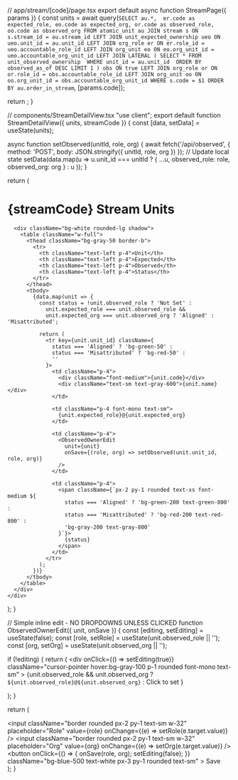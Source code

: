 // app/stream/[code]/page.tsx
export default async function StreamPage({ params }) {
  const units = await query(`
    SELECT au.*, 
           er.code as expected_role, eo.code as expected_org,
           or.code as observed_role, oo.code as observed_org
    FROM atomic_unit au
    JOIN stream s ON s.stream_id = au.stream_id
    LEFT JOIN unit_expected_ownership ueo ON ueo.unit_id = au.unit_id
    LEFT JOIN org_role er ON er.role_id = ueo.accountable_role_id
    LEFT JOIN org_unit eo ON eo.org_unit_id = ueo.accountable_org_unit_id
    LEFT JOIN LATERAL (
      SELECT * FROM unit_observed_ownership 
      WHERE unit_id = au.unit_id 
      ORDER BY observed_as_of DESC LIMIT 1
    ) obs ON true
    LEFT JOIN org_role or ON or.role_id = obs.accountable_role_id
    LEFT JOIN org_unit oo ON oo.org_unit_id = obs.accountable_org_unit_id
    WHERE s.code = $1
    ORDER BY au.order_in_stream
  `, [params.code]);

  return <StreamDetailView units={units} streamCode={params.code} />;
}

// components/StreamDetailView.tsx
"use client";
export default function StreamDetailView({ units, streamCode }) {
  const [data, setData] = useState(units);

  async function setObserved(unitId, role, org) {
    await fetch('/api/observed', {
      method: 'POST',
      body: JSON.stringify({ unitId, role, org })
    });
    // Update local state
    setData(data.map(u => 
      u.unit_id === unitId 
        ? { ...u, observed_role: role, observed_org: org }
        : u
    ));
  }

  return (
    <div className="p-6">
      <h1 className="text-2xl font-bold mb-6">{streamCode} Stream Units</h1>
      
      <div className="bg-white rounded-lg shadow">
        <table className="w-full">
          <thead className="bg-gray-50 border-b">
            <tr>
              <th className="text-left p-4">Unit</th>
              <th className="text-left p-4">Expected</th>
              <th className="text-left p-4">Observed</th>
              <th className="text-left p-4">Status</th>
            </tr>
          </thead>
          <tbody>
            {data.map(unit => {
              const status = !unit.observed_role ? 'Not Set' :
                unit.expected_role === unit.observed_role && 
                unit.expected_org === unit.observed_org ? 'Aligned' : 'Misattributed';
              
              return (
                <tr key={unit.unit_id} className={
                  status === 'Aligned' ? 'bg-green-50' :
                  status === 'Misattributed' ? 'bg-red-50' :
                  ''
                }>
                  <td className="p-4">
                    <div className="font-medium">{unit.code}</div>
                    <div className="text-sm text-gray-600">{unit.name}</div>
                  </td>
                  
                  <td className="p-4 font-mono text-sm">
                    {unit.expected_role}@{unit.expected_org}
                  </td>
                  
                  <td className="p-4">
                    <ObservedOwnerEdit 
                      unit={unit}
                      onSave={(role, org) => setObserved(unit.unit_id, role, org)}
                    />
                  </td>
                  
                  <td className="p-4">
                    <span className={`px-2 py-1 rounded text-xs font-medium ${
                      status === 'Aligned' ? 'bg-green-200 text-green-800' :
                      status === 'Misattributed' ? 'bg-red-200 text-red-800' :
                      'bg-gray-200 text-gray-800'
                    }`}>
                      {status}
                    </span>
                  </td>
                </tr>
              );
            })}
          </tbody>
        </table>
      </div>
    </div>
  );
}

// Simple inline edit - NO DROPDOWNS UNLESS CLICKED
function ObservedOwnerEdit({ unit, onSave }) {
  const [editing, setEditing] = useState(false);
  const [role, setRole] = useState(unit.observed_role || '');
  const [org, setOrg] = useState(unit.observed_org || '');

  if (!editing) {
    return (
      <div 
        onClick={() => setEditing(true)}
        className="cursor-pointer hover:bg-gray-100 p-1 rounded font-mono text-sm"
      >
        {unit.observed_role && unit.observed_org 
          ? `${unit.observed_role}@${unit.observed_org}`
          : <span className="text-gray-400">Click to set</span>
        }
      </div>
    );
  }

  return (
    <div className="flex gap-2">
      <input 
        className="border rounded px-2 py-1 text-sm w-32"
        placeholder="Role"
        value={role}
        onChange={(e) => setRole(e.target.value)}
      />
      <input 
        className="border rounded px-2 py-1 text-sm w-32"
        placeholder="Org"
        value={org}
        onChange={(e) => setOrg(e.target.value)}
      />
      <button 
        onClick={() => {
          onSave(role, org);
          setEditing(false);
        }}
        className="bg-blue-500 text-white px-3 py-1 rounded text-sm"
      >
        Save
      </button>
    </div>
  );
}